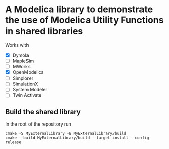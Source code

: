 # A Modelica library to demonstrate the use of Modelica Utility Functions in shared libraries

Works with

- [X] Dymola
- [ ] MapleSim
- [ ] MWorks 
- [X] OpenModelica
- [ ] Simplorer
- [ ] SimulationX
- [ ] System Modeler
- [ ] Twin Activate

## Build the shared library

In the root of the repository run

```
cmake -S MyExternalLibrary -B MyExternalLibrary/build
cmake --build MyExternalLibrary/build --target install --config release
```
